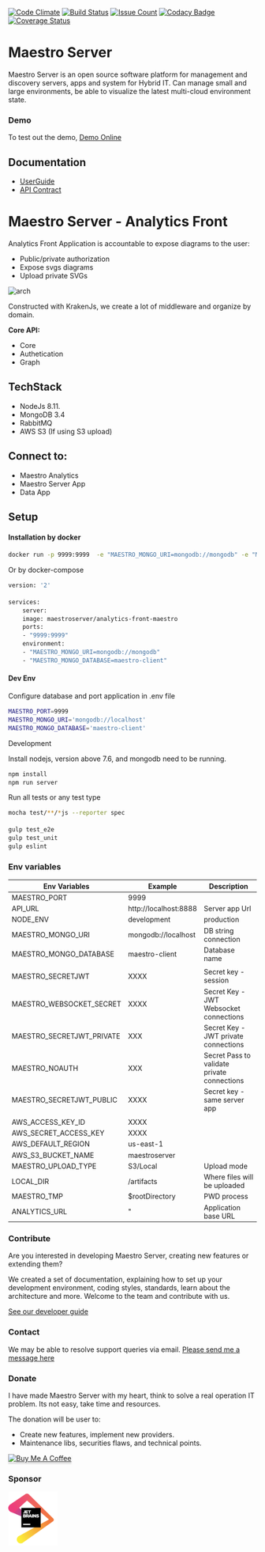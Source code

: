 [![Code Climate](https://codeclimate.com/github/maestro-server/analytics-front/badges/gpa.svg)](https://codeclimate.com/github/maestro-server/analytics-front) [![Build Status](https://travis-ci.org/maestro-server/analytics-front.svg?branch=master)](https://travis-ci.org/maestro-server/analytics-front) [![Issue Count](https://codeclimate.com/github/maestro-server/analytics-front/badges/issue_count.svg)](https://codeclimate.com/github/maestro-server/analytics-front)
[![Codacy Badge](https://api.codacy.com/project/badge/Grade/12101716a7a64a07a38c8dd0ea645606)](https://www.codacy.com/app/maestro/analytics-front?utm_source=github.com&amp;utm_medium=referral&amp;utm_content=maestro-server/analytics-front&amp;utm_campaign=Badge_Grade)
[![Coverage Status](https://coveralls.io/repos/github/maestro-server/analytics-front/badge.svg?branch=master)](https://coveralls.io/github/maestro-server/analytics-front?branch=master)

# Maestro Server #

Maestro Server is an open source software platform for management and discovery servers, apps and system for Hybrid IT. Can manage small and large environments, be able to visualize the latest multi-cloud environment state.

### Demo ###
To test out the demo, [Demo Online](http://demo.maestroserver.io "Demo Online")

## Documentation ##
* [UserGuide](http://docs.maestroserver.io/en/latest/userguide/cloud_inventory/inventory.html "User Guide")
* [API Contract](https://maestro-server.github.io/analytics-front/inventory/index.html "API Contract")

# Maestro Server - Analytics Front #

Analytics Front Application is accountable to expose diagrams to the user:

* Public/private authorization
* Expose svgs diagrams
* Upload private SVGs

![arch](http://docs.maestroserver.io/en/latest/_images/analytics_front.png)

Constructed with KrakenJs, we create a lot of middleware and organize by domain.

**Core API:**

* Core
* Authetication
* Graph

## TechStack ##

* NodeJs 8.11.
* MongoDB 3.4
* RabbitMQ
* AWS S3 (If using S3 upload)

## Connect to: ##

* Maestro Analytics
* Maestro Server App
* Data App

## Setup ##

#### Installation by docker ####

```bash
docker run -p 9999:9999  -e "MAESTRO_MONGO_URI=mongodb://mongodb" -e "MAESTRO_MONGO_DATABASE=maestro-client"  maestroserver/analytics-front-maestro
```
Or by docker-compose

```bash
version: '2'

services:
    server:
    image: maestroserver/analytics-front-maestro
    ports:
    - "9999:9999"
    environment:
    - "MAESTRO_MONGO_URI=mongodb://mongodb"
    - "MAESTRO_MONGO_DATABASE=maestro-client"
```

#### Dev Env ####

Configure database and port application in .env file

```bash
MAESTRO_PORT=9999
MAESTRO_MONGO_URI='mongodb://localhost'
MAESTRO_MONGO_DATABASE='maestro-client'
```

Development

Install nodejs, version above 7.6, and mongodb need to be running.

```bash
npm install
npm run server
```

Run all tests or any test type

```bash
mocha test/**/*js --reporter spec

gulp test_e2e
gulp test_unit
gulp eslint
```


### Env variables ###

| Env Variables                | Example                  | Description                                |
|------------------------------|--------------------------|--------------------------------------------|
| MAESTRO_PORT                 | 9999                     |                                            |
| API_URL                      | http://localhost:8888    | Server app Url                             |
| NODE_ENV                     | development|production   |                                            |
| MAESTRO_MONGO_URI            | mongodb://localhost      | DB string connection                       |
| MAESTRO_MONGO_DATABASE       | maestro-client           | Database name                              |
|                              |                          |                                            |
| MAESTRO_SECRETJWT            | XXXX                     | Secret key - session                       |
| MAESTRO_WEBSOCKET_SECRET     | XXXX                     | Secret Key - JWT Websocket connections     |
| MAESTRO_SECRETJWT_PRIVATE    | XXX                      | Secret Key - JWT private connections       |
| MAESTRO_NOAUTH               | XXX                      | Secret Pass to validate private connections|
| MAESTRO_SECRETJWT_PUBLIC     | XXXX                     | Secret key - same server app               |
|                              |                          |                                            |
| AWS_ACCESS_KEY_ID            | XXXX                     |                                            |
| AWS_SECRET_ACCESS_KEY        | XXXX                     |                                            |
| AWS_DEFAULT_REGION           | us-east-1                |                                            |
| AWS_S3_BUCKET_NAME           | maestroserver            |                                            |
| MAESTRO_UPLOAD_TYPE          | S3/Local                 | Upload mode                                |
| LOCAL_DIR                    | /artifacts               | Where files will be uploaded               |
| MAESTRO_TMP                  | $rootDirectory           | PWD process                                |
| ANALYTICS_URL                | "                        | Application base URL                       |

### Contribute ###

Are you interested in developing Maestro Server, creating new features or extending them?

We created a set of documentation, explaining how to set up your development environment, coding styles, standards, learn about the architecture and more. Welcome to the team and contribute with us.

[See our developer guide](http://docs.maestroserver.io/en/latest/contrib.html)


### Contact ###

We may be able to resolve support queries via email. [Please send me a message here](https://maestroserver.typeform.com/to/vf6sGR)

### Donate ###

I have made Maestro Server with my heart, think to solve a real operation IT problem. Its not easy, take time and resources.

The donation will be user to:

- Create new features, implement new providers.
- Maintenance libs, securities flaws, and technical points.

<a href="https://www.buymeacoffee.com/9lVypB7WQ" target="_blank"><img src="https://www.buymeacoffee.com/assets/img/custom_images/purple_img.png" alt="Buy Me A Coffee" style="height: 41px !important;width: 174px !important;box-shadow: 0px 3px 2px 0px rgba(190, 190, 190, 0.5) !important;-webkit-box-shadow: 0px 3px 2px 0px rgba(190, 190, 190, 0.5) !important;" ></a>

### Sponsor ###

[<img src="docs/_imgs/jetbrains.png" width="100">](https://www.jetbrains.com/?from=maestroserver) 
